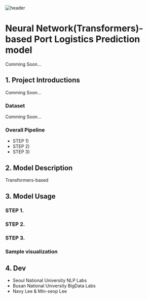 ![header](https://capsule-render.vercel.app/api?type=transparent&color=gradient&height=300&section=header&text=%20KRLawGPT%20&fontColor=317589&textBg=true&fontSize=100)

# Neural Network(Transformers)-based Port Logistics Prediction model 

Comming Soon...

## 1. Project Introductions

Comming Soon...

### Dataset

Comming Soon...

### Overall Pipeline

  - STEP 1)
  - STEP 2)
  - STEP 3)

## 2. Model Description

Transformers-based 

## 3. Model Usage

### STEP 1.
### STEP 2.
### STEP 3.
### Sample visualization

## 4. Dev
  - Seoul National University NLP Labs
  - Busan National University BigData Labs
  - Navy Lee & Min-seop Lee
